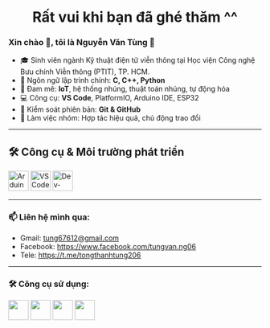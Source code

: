 <h1 align="center">Rất vui khi bạn đã ghé thăm ^^</h1>

### Xin chào 👋, tôi là Nguyễn Văn Tùng 👋

- 🎓 Sinh viên ngành Kỹ thuật điện tử viễn thông tại Học viện Công nghệ Bưu chính Viễn thông (PTIT), TP. HCM.
- 🔧 Ngôn ngữ lập trình chính: **C, C++, Python**
- 🤖 Đam mê: **IoT**, hệ thống nhúng, thuật toán nhúng, tự động hóa
- 💻 Công cụ: **VS Code**, PlatformIO, Arduino IDE, ESP32
- 🔗 Kiểm soát phiên bản: **Git & GitHub**
- 🤝 Làm việc nhóm: Hợp tác hiệu quả, chủ động trao đổi

---

## 🛠️ Công cụ & Môi trường phát triển

<p align="left">
  <!-- Arduino IDE -->
  <img src="https://cdn.jsdelivr.net/gh/devicons/devicon/icons/arduino/arduino-original.svg" width="40" height="40" alt="Arduino IDE"/>

  <!-- VS Code -->
  <img src="https://cdn.jsdelivr.net/gh/devicons/devicon/icons/vscode/vscode-original.svg" width="40" height="40" alt="VS Code"/>

  <!-- Dev-C++ (không có icon chính thức, dùng biểu tượng thay thế là C++) -->
  <img src="https://cdn.jsdelivr.net/gh/devicons/devicon/icons/cplusplus/cplusplus-original.svg" width="40" height="40" alt="Dev-C++"/>
</p>


---

### 📫 Liên hệ mình qua:
- Gmail: tung67612@gmail.com
- Facebook: https://www.facebook.com/tungvan.ng06
- Tele: https://t.me/tongthanhtung206
---

### 🛠️ Công cụ sử dụng:
<img src="https://cdn.jsdelivr.net/gh/devicons/devicon/icons/c/c-original.svg" width="40"/>  <img src="https://cdn.jsdelivr.net/gh/devicons/devicon/icons/python/python-original.svg" width="40"/>
<img src="https://cdn.jsdelivr.net/gh/devicons/devicon/icons/html5/html5-original.svg" width="40"/>  <img src="https://cdn.jsdelivr.net/gh/devicons/devicon/icons/css3/css3-original.svg" width="40"/>


